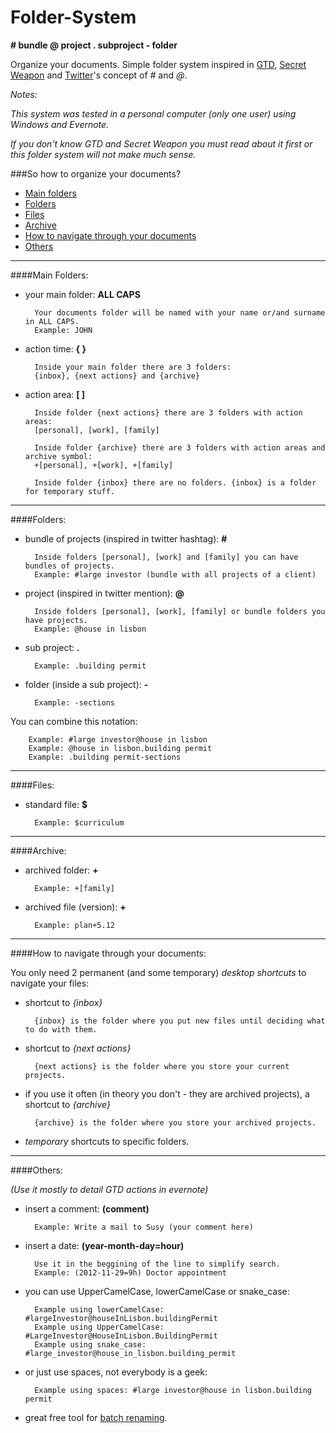 Folder-System
=============
**# bundle @ project . subproject - folder**

Organize your documents. Simple folder system inspired in [GTD](http://en.wikipedia.org/wiki/Getting_Things_Done), [Secret Weapon](http://www.thesecretweapon.org/media/Manifesto/The-Secret-Weapon-Manifesto.pdf) and [Twitter](https://twitter.com/)'s concept of *#* and *@*. 

*Notes:*

*This system was tested in a personal computer (only one user) using Windows and Evernote.*

*If you don't know GTD and Secret Weapon you must read about it first or this folder system will not make much sense.*

###So how to organize your documents?

- [Main folders](#main-folders)
- [Folders](#folders)
- [Files](#files)
- [Archive](#archive)
- [How to navigate through your documents](#how-to-navigate-through-your-documents)
- [Others](#others)

---
####Main Folders:

- your main folder: **ALL CAPS**

        Your documents folder will be named with your name or/and surname in ALL CAPS.
        Example: JOHN

- action time: **{ }**
    
        Inside your main folder there are 3 folders:
        {inbox}, {next actions} and {archive}
    
- action area: **[ ]** 
    
        Inside folder {next actions} there are 3 folders with action areas:
        [personal], [work], [family]
    
        Inside folder {archive} there are 3 folders with action areas and archive symbol: 
        +[personal], +[work], +[family]

        Inside folder {inbox} there are no folders. {inbox} is a folder for temporary stuff.
    
---
####Folders:

- bundle of projects (inspired in twitter hashtag): **#**
    
        Inside folders [personal], [work] and [family] you can have bundles of projects. 
        Example: #large investor (bundle with all projects of a client) 

- project (inspired in twitter mention): **@**
    	
    	Inside folders [personal], [work], [family] or bundle folders you have projects. 
        Example: @house in lisbon

- sub project: **.**
    
        Example: .building permit

- folder (inside a sub project): **-**
    
        Example: -sections

You can combine this notation:

        Example: #large investor@house in lisbon
        Example: @house in lisbon.building permit
        Example: .building permit-sections

---
####Files:

- standard file: **$**
    
        Example: $curriculum
    
---
####Archive:

- archived folder: **+**
    
        Example: +[family]

- archived file (version): **+**
    
        Example: plan+5.12

---
####How to navigate through your documents:

You only need 2 permanent (and some temporary) *desktop shortcuts* to navigate your files: 
		
- shortcut to *{inbox}*

		{inbox} is the folder where you put new files until deciding what to do with them.
		
- shortcut to *{next actions}*

		{next actions} is the folder where you store your current projects.

- if you use it often (in theory you don't - they are archived projects), a shortcut to *{archive}*

		{archive} is the folder where you store your archived projects.

- *temporary* shortcuts to specific folders.

---    
####Others: 

*(Use it mostly to detail GTD actions in evernote)*

- insert a comment: **(comment)**
    
        Example: Write a mail to Susy (your comment here)

- insert a date: **(year-month-day=hour)**
    
        Use it in the beggining of the line to simplify search.
        Example: (2012-11-29=9h) Doctor appointment
        
- you can use UpperCamelCase, lowerCamelCase or snake_case: 
    
        Example using lowerCamelCase: #largeInvestor@houseInLisbon.buildingPermit
        Example using UpperCamelCase: #LargeInvestor@HouseInLisbon.BuildingPermit
        Example using snake_case: #large_investor@house_in_lisbon.building_permit

- or just use spaces, not everybody is a geek:

        Example using spaces: #large investor@house in lisbon.building permit

- great free tool for [batch renaming](http://www.bulkrenameutility.co.uk/Screenshots.php).
